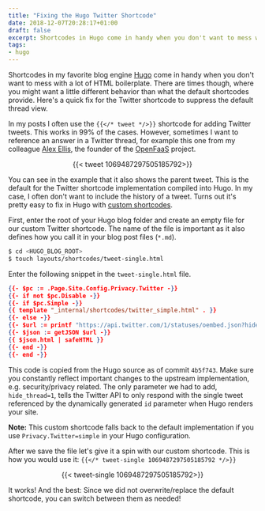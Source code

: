 ```yaml
---
title: "Fixing the Hugo Twitter Shortcode"
date: 2018-12-07T20:28:17+01:00
draft: false
excerpt: Shortcodes in Hugo come in handy when you don't want to mess with a lot of HTML boilerplate. Sometimes though, you might want a little different behavior than what the default shortcodes provide. Here's a quick fix for the Twitter shortcode to suppress the thread view.
tags:
- hugo
---
```


Shortcodes in my favorite blog engine [Hugo](https://gohugo.io/) come in handy when you don't want to mess with a lot of HTML boilerplate. There are times though, where you might want a little different behavior than what the default shortcodes provide. Here's a quick fix for the Twitter shortcode to suppress the default thread view.

In my posts I often use the `{{</* tweet */>}}` shortcode for adding Twitter tweets. This works in 99% of the cases. However, sometimes I want to reference an answer in a Twitter thread, for example this one from my colleague [Alex Ellis](@alexellisuk), the founder of the [OpenFaaS](https://docs.openfaas.com/) project.

<center>{{< tweet 1069487297505185792>}}</center>

You can see in the example that it also shows the parent tweet. This is the default for the Twitter shortcode implementation compiled into Hugo. In my case, I often don't want to include the history of a tweet. Turns out it's pretty easy to fix in Hugo with [custom shortcodes](https://gohugo.io/content-management/shortcodes/).

First, enter the root of your Hugo blog folder and create an empty file for our custom Twitter shortcode. The name of the file is important as it also defines how you call it in your blog post files (`*.md`).

```bash
$ cd <HUGO_BLOG_ROOT>
$ touch layouts/shortcodes/tweet-single.html
```

Enter the following snippet in the `tweet-single.html` file. 

```json
{{- $pc := .Page.Site.Config.Privacy.Twitter -}}
{{- if not $pc.Disable -}}
{{- if $pc.Simple -}}
{{ template "_internal/shortcodes/twitter_simple.html" . }}
{{- else -}}
{{- $url := printf "https://api.twitter.com/1/statuses/oembed.json?hide_thread=1&id=%s&dnt=%t" (index .Params 0) $pc.EnableDNT -}}
{{- $json := getJSON $url -}}
{{ $json.html | safeHTML }}
{{- end -}}
{{- end -}}
```

This code is copied from the Hugo source as of commit `4b5f743`. Make sure you constantly reflect important changes to the upstream implementation, e.g. security/privacy related. The only parameter we had to add, `hide_thread=1`, tells the Twitter API to only respond with the single tweet referenced by the dynamically generated `id` parameter when Hugo renders your site. 

**Note:**  This custom shortcode falls back to the default implementation if you use `Privacy.Twitter=simple` in your Hugo configuration.

After we save the file let's give it a spin with our custom shortcode. This is how you would use it: `{{</* tweet-single 1069487297505185792 */>}}`

<center>{{< tweet-single 1069487297505185792>}}</center>

It works! And the best: Since we did not overwrite/replace the default shortcode, you can switch between them as needed!